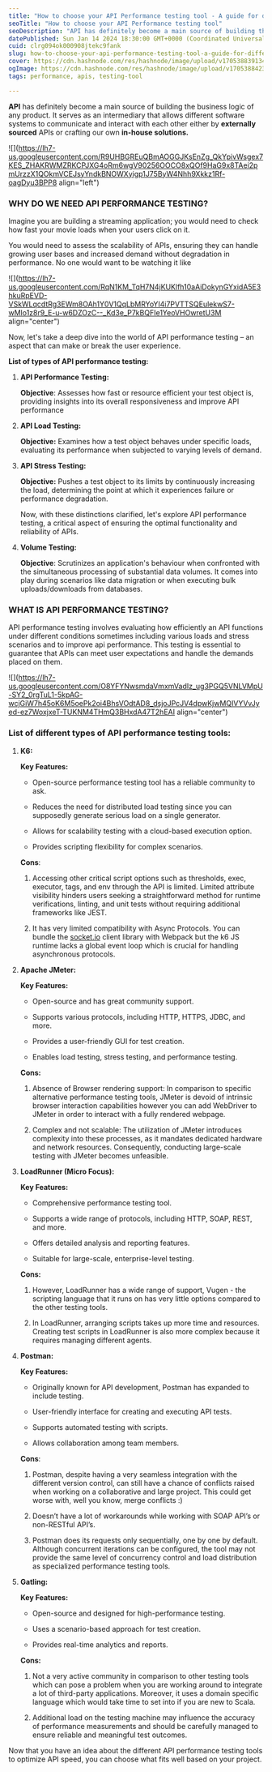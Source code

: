 ```yaml
---
title: "How to choose your API Performance testing tool - A guide for different use cases"
seoTitle: "How to choose your API Performance testing tool"
seoDescription: "API has definitely become a main source of building the business logic of any product. It serves as an intermediary that allows different software systems t"
datePublished: Sun Jan 14 2024 18:30:00 GMT+0000 (Coordinated Universal Time)
cuid: clrg094ok000908jtekc9fank
slug: how-to-choose-your-api-performance-testing-tool-a-guide-for-different-use-cases
cover: https://cdn.hashnode.com/res/hashnode/image/upload/v1705388391345/8fcc7521-373e-49f5-b347-7ab7de3fcc8b.png
ogImage: https://cdn.hashnode.com/res/hashnode/image/upload/v1705388423268/70e0c041-6186-47ec-a1d6-2c50aa29a5a1.png
tags: performance, apis, testing-tool

---
```


**API** has definitely become a main source of building the business logic of any product. It serves as an intermediary that allows different software systems to communicate and interact with each other either by **externally sourced** APIs or crafting our own **in-house solutions.**

![](https://lh7-us.googleusercontent.com/R9UHBGREuQBmAOGGJKsEnZg_QkYpivWsgex7KES_ZHAKRWMZRKCPJXG4oRm6wgV90256OOCO8xQOf9HaG9x8TAei2pmUrzzX1QOkmVCEJsyYndkBNOWXyigp1J75ByW4Nhh9Xkkz1Rf-oagDyu3BPP8 align="left")

### **WHY DO WE NEED API PERFORMANCE TESTING?**

Imagine you are building a streaming application; you would need to check how fast your movie loads when your users click on it. 

You would need to assess the scalability of APIs, ensuring they can handle growing user bases and increased demand without degradation in performance. No one would want to be watching it like

![](https://lh7-us.googleusercontent.com/RqN1KM_TqH7N4jKUKlfh10aAiDokynGYxidA5E3hkuRpEVD-VSkWLqcdtRg3EWm8OAh1Y0V1QqLbMRYoYI4i7PVTTSQEulekwS7-wMlo1z8r9_E-u-w6DZOzC--_Kd3e_P7kBQFIe1YeoVHOwretU3M align="center")

Now, let's take a deep dive into the world of API performance testing – an aspect that can make or break the user experience. 

**List of types of API performance testing:**

1. **API Performance Testing:**
    
    **Objective**: Assesses how fast or resource efficient your test object is, providing insights into its overall responsiveness and improve API performance
    
2. **API Load Testing:**
    
    **Objective:** Examines how a test object behaves under specific loads, evaluating its performance when subjected to varying levels of demand.
    
3. **API Stress Testing:**
    
    **Objective:** Pushes a test object to its limits by continuously increasing the load, determining the point at which it experiences failure or performance degradation.
    
    Now, with these distinctions clarified, let's explore API performance testing, a critical aspect of ensuring the optimal functionality and reliability of APIs.
    
4. **Volume Testing:** 
    
    **Objective**: Scrutinizes an application's behaviour when confronted with the simultaneous processing of substantial data volumes. It comes into play during scenarios like data migration or when executing bulk uploads/downloads from databases.
    

### **WHAT IS API PERFORMANCE TESTING?**

API performance testing involves evaluating how efficiently an API functions under different conditions sometimes including various loads and stress scenarios and to improve api performance. This testing is essential to guarantee that APIs can meet user expectations and handle the demands placed on them.  

![](https://lh7-us.googleusercontent.com/O8YFYNwsmdaVmxmVadIz_ug3PGQ5VNLVMpU-SY2_0rgTuL1-5kpAG-wcjGiW7h45oK6M5oePk2oi4BhsVOdtAD8_dsjoJPcJV4dpwKjwMQIVYVvJyed-ez7WoxjxeT-TUKNM4THmQ3BHxdA47T2hEAI align="center")

### **List of different types of API performance testing tools:**

1. **K6:**
    
    **Key Features:**
    
    * Open-source performance testing tool has a reliable community to ask.
        
    * Reduces the need for distributed load testing since you can supposedly generate serious load on a single generator.
        
    * Allows for scalability testing with a cloud-based execution option.
        
    * Provides scripting flexibility for complex scenarios.
        
    
    **Cons**:
    
    1. Accessing other critical script options such as thresholds, exec, executor, tags, and env through the API is limited. Limited attribute visibility hinders users seeking a straightforward method for runtime verifications, linting, and unit tests without requiring additional frameworks like JEST.
        
    
    1. It has very limited compatibility with Async Protocols. You can bundle the [socket.io](http://socket.io) client library with Webpack but the k6 JS runtime lacks a global event loop which is crucial for handling asynchronous protocols.   
        
2. **Apache JMeter:**
    
    **Key Features:**
    
    * Open-source and has great community support.
        
    * Supports various protocols, including HTTP, HTTPS, JDBC, and more.
        
    * Provides a user-friendly GUI for test creation.
        
    
    * Enables load testing, stress testing, and performance testing.
        
    
    **Cons:** 
    
    1. Absence of Browser rendering support: In comparison to specific alternative performance testing tools, JMeter is devoid of intrinsic browser interaction capabilities however you can add WebDriver to JMeter in order to interact with a fully rendered webpage.
        
    2. Complex and not scalable: The utilization of JMeter introduces complexity into these processes, as it mandates dedicated hardware and network resources. Consequently, conducting large-scale testing with JMeter becomes unfeasible.
        
3. **LoadRunner (Micro Focus):**
    
    **Key Features:**
    
    * Comprehensive performance testing tool.
        
    * Supports a wide range of protocols, including HTTP, SOAP, REST, and more.
        
    * Offers detailed analysis and reporting features.
        
    * Suitable for large-scale, enterprise-level testing.
        
    
    **Cons:** 
    
    1. However, LoadRunner has a wide range of support, Vugen - the scripting language that it runs on has very little options compared to the other testing tools. 
        
    2. In LoadRunner, arranging scripts takes up more time and resources. Creating test scripts in LoadRunner is also more complex because it requires managing different agents.
        
4. **Postman:**
    
    **Key Features:**
    
    * Originally known for API development, Postman has expanded to include testing.
        
    * User-friendly interface for creating and executing API tests.
        
    * Supports automated testing with scripts.
        
    * Allows collaboration among team members.
        
    
    **Cons**:
    
    1. Postman, despite having a very seamless integration with the different version control, can still have a chance of conflicts raised when working on a collaborative and large project. This could get worse with, well you know, merge conflicts :)
        
    2. Doesn’t have a lot of workarounds while working with SOAP API’s or non-RESTful API’s.
        
    3. Postman does its requests only sequentially, one by one by default. Although concurrent iterations can be configured, the tool may not provide the same level of concurrency control and load distribution as specialized performance testing tools.
        
5. **Gatling:**
    
    **Key Features:**
    
    * Open-source and designed for high-performance testing.
        
    * Uses a scenario-based approach for test creation.
        
    * Provides real-time analytics and reports.
        
    
    **Cons:**
    
    1. Not a very active community in comparison to other testing tools which can pose a problem when you are working around to integrate a lot of third-party applications. Moreover, it uses a domain specific language which would take time to set into if you are new to Scala.
        
    2. Additional load on the testing machine may influence the accuracy of performance measurements and should be carefully managed to ensure reliable and meaningful test outcomes.
        
    

Now that you have an idea about the different API performance testing tools to optimize API speed, you can choose what fits well based on your project.